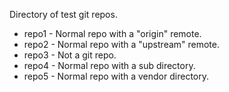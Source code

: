 Directory of test git repos.

* repo1 - Normal repo with a "origin" remote.
* repo2 - Normal repo with a "upstream" remote.
* repo3 - Not a git repo.
* repo4 - Normal repo with a sub directory.
* repo5 - Normal repo with a vendor directory.
